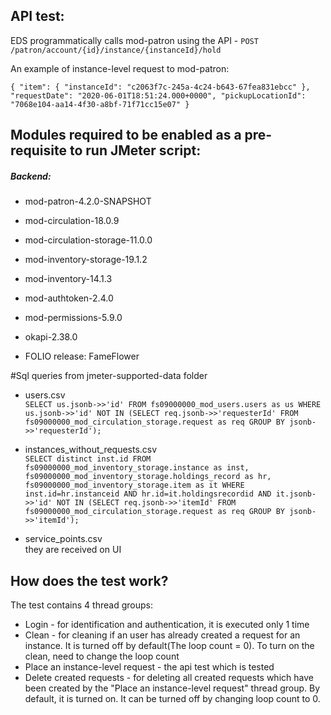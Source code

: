 ## API test:
EDS programmatically calls mod-patron using the API - 
`POST /patron/account/{id}/instance/{instanceId}/hold`

An example of instance-level request to mod-patron:

`{
    "item": {
	    "instanceId": "c2063f7c-245a-4c24-b643-67fea831ebcc"
	},
    "requestDate": "2020-06-01T18:51:24.000+0000",
    "pickupLocationId": "7068e104-aa14-4f30-a8bf-71f71cc15e07"
}`
 


## Modules required to be enabled as a pre-requisite to run JMeter script:
##### Backend:
- mod-patron-4.2.0-SNAPSHOT
- mod-circulation-18.0.9
- mod-circulation-storage-11.0.0
- mod-inventory-storage-19.1.2
- mod-inventory-14.1.3
- mod-authtoken-2.4.0
- mod-permissions-5.9.0
- okapi-2.38.0

- FOLIO release: FameFlower

#Sql queries from jmeter-supported-data folder
- users.csv <br/> 
`SELECT us.jsonb->>'id' FROM fs09000000_mod_users.users as us WHERE us.jsonb->>'id' NOT IN (SELECT req.jsonb->>'requesterId'
	FROM fs09000000_mod_circulation_storage.request as req GROUP BY jsonb->>'requesterId');
`

- instances_without_requests.csv <br/>
`SELECT distinct inst.id
	FROM fs09000000_mod_inventory_storage.instance as inst, fs09000000_mod_inventory_storage.holdings_record as hr,
	fs09000000_mod_inventory_storage.item as it WHERE inst.id=hr.instanceid AND hr.id=it.holdingsrecordid
	AND it.jsonb->>'id' NOT IN (SELECT req.jsonb->>'itemId'
	FROM fs09000000_mod_circulation_storage.request as req GROUP BY jsonb->>'itemId');
`
- service_points.csv <br/>
they are received on UI

## How does the test work?
The test contains 4 thread groups:
- Login - for identification and authentication, it is executed only 1 time
- Clean - for cleaning if an user has already created a request for an instance. It is turned off by default(The loop count = 0). To turn on the clean, need to change the loop count
- Place an instance-level request - the api test which is tested 
- Delete created requests - for deleting all created requests which have been created by the "Place an instance-level request" thread group. By default, it is turned on. It can be turned off by changing loop count to 0. 